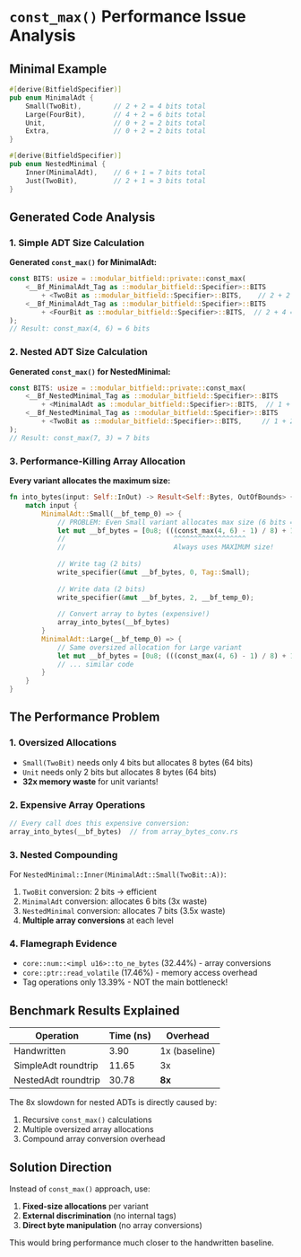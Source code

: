 # `const_max()` Performance Issue Analysis

## Minimal Example

```rust
#[derive(BitfieldSpecifier)]
pub enum MinimalAdt {
    Small(TwoBit),        // 2 + 2 = 4 bits total
    Large(FourBit),       // 4 + 2 = 6 bits total 
    Unit,                 // 0 + 2 = 2 bits total
    Extra,                // 0 + 2 = 2 bits total
}

#[derive(BitfieldSpecifier)]  
pub enum NestedMinimal {
    Inner(MinimalAdt),    // 6 + 1 = 7 bits total
    Just(TwoBit),         // 2 + 1 = 3 bits total  
}
```

## Generated Code Analysis

### 1. Simple ADT Size Calculation

**Generated `const_max()` for MinimalAdt:**
```rust
const BITS: usize = ::modular_bitfield::private::const_max(
    <__Bf_MinimalAdt_Tag as ::modular_bitfield::Specifier>::BITS
        + <TwoBit as ::modular_bitfield::Specifier>::BITS,    // 2 + 2 = 4
    <__Bf_MinimalAdt_Tag as ::modular_bitfield::Specifier>::BITS
        + <FourBit as ::modular_bitfield::Specifier>::BITS,  // 2 + 4 = 6
);
// Result: const_max(4, 6) = 6 bits
```

### 2. Nested ADT Size Calculation

**Generated `const_max()` for NestedMinimal:**
```rust
const BITS: usize = ::modular_bitfield::private::const_max(
    <__Bf_NestedMinimal_Tag as ::modular_bitfield::Specifier>::BITS
        + <MinimalAdt as ::modular_bitfield::Specifier>::BITS,  // 1 + 6 = 7
    <__Bf_NestedMinimal_Tag as ::modular_bitfield::Specifier>::BITS
        + <TwoBit as ::modular_bitfield::Specifier>::BITS,     // 1 + 2 = 3
);
// Result: const_max(7, 3) = 7 bits
```

### 3. Performance-Killing Array Allocation

**Every variant allocates the maximum size:**
```rust
fn into_bytes(input: Self::InOut) -> Result<Self::Bytes, OutOfBounds> {
    match input {
        MinimalAdt::Small(__bf_temp_0) => {
            // PROBLEM: Even Small variant allocates max size (6 bits = 8 bytes)
            let mut __bf_bytes = [0u8; (((const_max(4, 6) - 1) / 8) + 1) * 8 / 8usize];
            //                           ^^^^^^^^^^^^^^^^^^
            //                           Always uses MAXIMUM size!
            
            // Write tag (2 bits)
            write_specifier(&mut __bf_bytes, 0, Tag::Small);
            
            // Write data (2 bits) 
            write_specifier(&mut __bf_bytes, 2, __bf_temp_0);
            
            // Convert array to bytes (expensive!)
            array_into_bytes(__bf_bytes)
        }
        MinimalAdt::Large(__bf_temp_0) => {
            // Same oversized allocation for Large variant
            let mut __bf_bytes = [0u8; (((const_max(4, 6) - 1) / 8) + 1) * 8 / 8usize];
            // ... similar code
        }
    }
}
```

## The Performance Problem

### 1. **Oversized Allocations**
- `Small(TwoBit)` needs only 4 bits but allocates 8 bytes (64 bits)
- `Unit` needs only 2 bits but allocates 8 bytes (64 bits)  
- **32x memory waste** for unit variants!

### 2. **Expensive Array Operations**
```rust
// Every call does this expensive conversion:
array_into_bytes(__bf_bytes)  // from array_bytes_conv.rs
```

### 3. **Nested Compounding**
For `NestedMinimal::Inner(MinimalAdt::Small(TwoBit::A))`:
1. `TwoBit` conversion: 2 bits → efficient
2. `MinimalAdt` conversion: allocates 6 bits (3x waste)
3. `NestedMinimal` conversion: allocates 7 bits (3.5x waste)
4. **Multiple array conversions** at each level

### 4. **Flamegraph Evidence**
- `core::num::<impl u16>::to_ne_bytes` (32.44%) - array conversions
- `core::ptr::read_volatile` (17.46%) - memory access overhead
- Tag operations only 13.39% - NOT the main bottleneck!

## Benchmark Results Explained

| Operation | Time (ns) | Overhead |
|-----------|-----------|----------|
| Handwritten | 3.90 | 1x (baseline) |
| SimpleAdt roundtrip | 11.65 | 3x |
| NestedAdt roundtrip | 30.78 | **8x** |

The 8x slowdown for nested ADTs is directly caused by:
1. Recursive `const_max()` calculations
2. Multiple oversized array allocations 
3. Compound array conversion overhead

## Solution Direction

Instead of `const_max()` approach, use:
1. **Fixed-size allocations** per variant
2. **External discrimination** (no internal tags)
3. **Direct byte manipulation** (no array conversions)

This would bring performance much closer to the handwritten baseline.